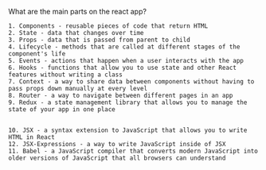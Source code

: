 What are the main parts on the react app?
    
    1. Components - reusable pieces of code that return HTML
    2. State - data that changes over time
    3. Props - data that is passed from parent to child
    4. Lifecycle - methods that are called at different stages of the component's life
    5. Events - actions that happen when a user interacts with the app
    6. Hooks - functions that allow you to use state and other React features without writing a class
    7. Context - a way to share data between components without having to pass props down manually at every level
    8. Router - a way to navigate between different pages in an app
    9. Redux - a state management library that allows you to manage the state of your app in one place


    10. JSX - a syntax extension to JavaScript that allows you to write HTML in React
    12. JSX-Expressions - a way to write JavaScript inside of JSX
    11. Babel - a JavaScript compiler that converts modern JavaScript into older versions of JavaScript that all browsers can understand
